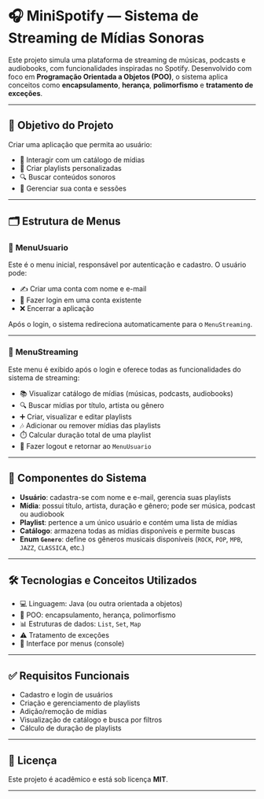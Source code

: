 
# 🎧 **MiniSpotify — Sistema de Streaming de Mídias Sonoras**

Este projeto simula uma plataforma de streaming de músicas, podcasts e audiobooks, com funcionalidades inspiradas no Spotify. Desenvolvido com foco em **Programação Orientada a Objetos (POO)**, o sistema aplica conceitos como **encapsulamento**, **herança**, **polimorfismo** e **tratamento de exceções**.

---

## 🧠 **Objetivo do Projeto**

Criar uma aplicação que permita ao usuário:

- 📁 Interagir com um catálogo de mídias
- 🎼 Criar playlists personalizadas
- 🔍 Buscar conteúdos sonoros
- 👤 Gerenciar sua conta e sessões

---

## 🗂️ **Estrutura de Menus**

### 🔐 **MenuUsuario**
Este é o menu inicial, responsável por autenticação e cadastro. O usuário pode:

- ✍️ Criar uma conta com nome e e-mail  
- 🔑 Fazer login em uma conta existente  
- ❌ Encerrar a aplicação  

Após o login, o sistema redireciona automaticamente para o `MenuStreaming`.

---

### 🎵 **MenuStreaming**
Este menu é exibido após o login e oferece todas as funcionalidades do sistema de streaming:

- 📚 Visualizar catálogo de mídias (músicas, podcasts, audiobooks)  
- 🔍 Buscar mídias por título, artista ou gênero  
- ➕ Criar, visualizar e editar playlists  
- 🎶 Adicionar ou remover mídias das playlists  
- ⏱️ Calcular duração total de uma playlist  
- 🚪 Fazer logout e retornar ao `MenuUsuario`  

---

## 🧱 **Componentes do Sistema**

- **Usuário**: cadastra-se com nome e e-mail, gerencia suas playlists  
- **Mídia**: possui título, artista, duração e gênero; pode ser música, podcast ou audiobook  
- **Playlist**: pertence a um único usuário e contém uma lista de mídias  
- **Catálogo**: armazena todas as mídias disponíveis e permite buscas  
- **Enum `Genero`**: define os gêneros musicais disponíveis (`ROCK`, `POP`, `MPB`, `JAZZ`, `CLASSICA`, etc.)

---

## 🛠️ **Tecnologias e Conceitos Utilizados**

- 💻 Linguagem: Java (ou outra orientada a objetos)  
- 🧠 POO: encapsulamento, herança, polimorfismo  
- 📊 Estruturas de dados: `List`, `Set`, `Map`  
- ⚠️ Tratamento de exceções  
- 🧭 Interface por menus (console)

---

## ✅ **Requisitos Funcionais**

- Cadastro e login de usuários  
- Criação e gerenciamento de playlists  
- Adição/remoção de mídias  
- Visualização de catálogo e busca por filtros  
- Cálculo de duração de playlists  

---

## 📄 **Licença**

Este projeto é acadêmico e está sob licença **MIT**.

---
